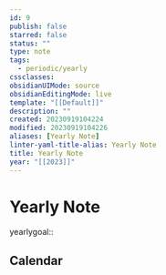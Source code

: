 ```yaml
---
id: 9
publish: false
starred: false
status: ""
type: note
tags:
  - periodic/yearly
cssclasses: 
obsidianUIMode: source
obsidianEditingMode: live
template: "[[Default]]"
description: ""
created: 20230919104224
modified: 20230919104226
aliases: [Yearly Note]
linter-yaml-title-alias: Yearly Note
title: Yearly Note
year: "[[2023]]"
---
```


# Yearly Note

yearlygoal::

## Calendar
